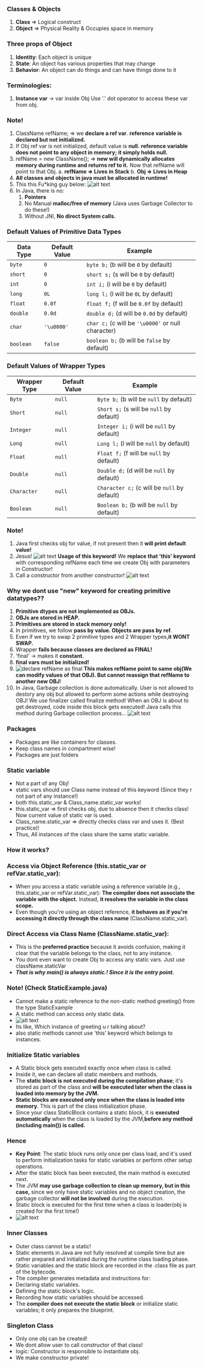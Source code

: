 ### Classes & Objects

1. **Class** => Logical construct
2. **Object** => Physical Reality & Occupies space in memory

### Three props of Object
1. **Identity**: Each object is unique
2. **State**: An object has various properties that may change
3. **Behavior**: An object can do things and can have things done to it

### Terminologies:
1. **Instance var** -> var inside Obj
   Use '.' dot operator to access these var from obj.
   

### Note!
1. ClassName refName; => we **declare a ref var**.
   **reference variable is declared but not initialized.**
2. If Obj ref var is not initialized, default value is **null.** 
   **reference variable does not point to any object in memory; it simply holds null.**
3. refName = new ClassName(); => **new will dynamically allocates memory during runtime and returns ref to it.**
   Now that refName will point to that Obj.
   a. **refName => Lives in Stack**
   b. **Obj => Lives in Heap**
4. **All classes and objects in java must be allocated in runtime!**
5. This this Fu*king guy below:
![alt text](images/image.png)
6. In Java, there is no:
   1. **Pointers**
   2. No Manual **malloc/free of memory** (Java uses Garbage Collector to do these!)
   3. Without JNI, **No direct System calls.**
   

### Default Values of Primitive Data Types

| Data Type        | Default Value | Example                                           |
|------------------|---------------|---------------------------------------------------|
| `byte`           | `0`           | `byte b;` (b will be `0` by default)              |
| `short`          | `0`           | `short s;` (s will be `0` by default)             |
| `int`            | `0`           | `int i;` (i will be `0` by default)               |
| `long`           | `0L`          | `long l;` (l will be `0L` by default)             |
| `float`          | `0.0f`        | `float f;` (f will be `0.0f` by default)          |
| `double`         | `0.0d`        | `double d;` (d will be `0.0d` by default)         |
| `char`           | `'\u0000'`    | `char c;` (c will be `'\u0000'` or null character)|
| `boolean`        | `false`       | `boolean b;` (b will be `false` by default)       |

### Default Values of Wrapper Types

| Wrapper Type     | Default Value  | Example                                           |
|------------------|----------------|---------------------------------------------------|
| `Byte`           | `null`         | `Byte b;` (b will be `null` by default)           |
| `Short`          | `null`         | `Short s;` (s will be `null` by default)          |
| `Integer`        | `null`         | `Integer i;` (i will be `null` by default)        |
| `Long`           | `null`         | `Long l;` (l will be `null` by default)           |
| `Float`          | `null`         | `Float f;` (f will be `null` by default)          |
| `Double`         | `null`         | `Double d;` (d will be `null` by default)         |
| `Character`      | `null`         | `Character c;` (c will be `null` by default)      |
| `Boolean`        | `null`         | `Boolean b;` (b will be `null` by default)        |

### Note!
1. Java first checks obj for value, if not present then it **will print default value!**
2. Jesus!
   ![alt text](images/image-1.png)
   **Usage of this keyword!**
   We **replace that 'this' keyword** with corresponding refName each time we create Obj with parameters in Constructor!
3. Call a constructor from another constructor!
   <!-- ![alt text](image-2.png) -->
   ![alt text](images/image-3.png)


### Why we dont use "new" keyword for creating primitive datatypes??
1. **Primitive dtypes are not implemented as OBJs.**
2. **OBJs are stored in HEAP.**
3. **Primitives are stored in stack memory only!**
4. In primitives, we follow **pass by value. Objects are pass by ref**.
5. Even if we try to swap 2 primitive types and 2 Wrapper types,**it WONT SWAP.**
6. Wrapper **fails because classes are declared as FINAL!**
7. 'final' -> makes it **constant.**
8. **final vars must be initialized!**
9. ![declare refName as final](images/image-4.png) 
   **This makes refName point to same obj(We can modify values of that OBJ).
   But cannot reassign that refName to another new OBJ**!
10. In Java, Garbage collection is done automatically.
   User is not allowed to destory any obj but allowed to perform
   some actions while destroying OBJ! We use finalizer called finalize method!
   When an OBJ is about to get destroyed, code inside this block gets executed!
   Java calls this method during Garbage collection process...
   ![alt text](images/image-5.png)


### Packages
- Packages are like containers for classes.
- Keep class names in compartment wise!
- Packages are just folders

### Static variable
- Not a part of any Obj!
- static vars should use Class name instead of this keyword (Since they r not part of any instance!)
- both this.static_var & Class_name.static_var works!
- this.static_var => first checks obj, due to absence then it checks class! Now current value of static var is used.
- Class_name.static_var => directly checks class var and uses it. (Best practice)!
- Thus, All instances of the class share the same static variable.

### How it works?
### Access via Object Reference (this.static_var or refVar.static_var):

- When you access a static variable using a reference variable (e.g., this.static_var or refVar.static_var):
**The compiler does not associate the variable with the object.** Instead, **it resolves the variable in the class scope.**
- Even though you're using an object reference, **it behaves as if you're accessing it directly through the class name** (ClassName.static_var).

### Direct Access via Class Name (ClassName.static_var):
- This is the **preferred practice** because it avoids confusion, making it clear that the variable belongs to the class, not to any instance.
- You dont even want to create Obj to access any static vars. Just use className.staticVar
- ***That is why main() is always static.! Since it is the entry point.***

### Note! (Check StaticExample.java)
- Cannot make a static reference to the non-static method greeting() from the type StaticExample
- A static method can access only static data.
- ![alt text](images/image-6.png)
- Its like, Which instance of greeting u r talking about?
- also static methods cannot use 'this' keyword which belongs to instances.

### Initialize Static variables
- A Static block gets executed exactly once when class is called.
- Inside it, we can declare all static members and methods.
- The **static block is not executed during the compilation phase**; it's stored as part of the class and **will be executed later when the class is loaded into memory by the JVM.**
- **Static blocks are executed only once when the class is loaded into memory**. This is part of the class initialization phase.
- Since your class StaticBlock contains a static block, it is **executed automatically** when the class is loaded by the JVM,**before any method (including main()) is called.**

### Hence
- **Key Point**: The static block runs only once per class load, and it's used to perform initialization tasks for static variables or perform other setup operations.
- After the static block has been executed, the main method is executed next.
- The JVM **may use garbage collection to clean up memory, but in this case,** since we only have static variables and no object creation, the garbage collector **will not be involved** during the execution.
- Static block is executed for the first time when a class is loader(obj is created for the first time!)
- ![alt text](images/image7.png)

### Inner Classes
- Outer class cannot be a static!
- Static elements in Java are not fully resolved at compile time but are rather prepared and initialized during the runtime class loading phase.
- Static variables and the static block are recorded in the .class file as part of the bytecode.
- The compiler generates metadata and instructions for:
- Declaring static variables.
- Defining the static block's logic.
- Recording how static variables should be accessed.
- The **compiler does not execute the static block** or initialize static variables; it only prepares the blueprint.

### Singleton Class
- Only one obj can be created!
- We dont allow user to call constructor of that class!
- logic: Constructor is responsible to instantiate obj.
- We make constructor private!